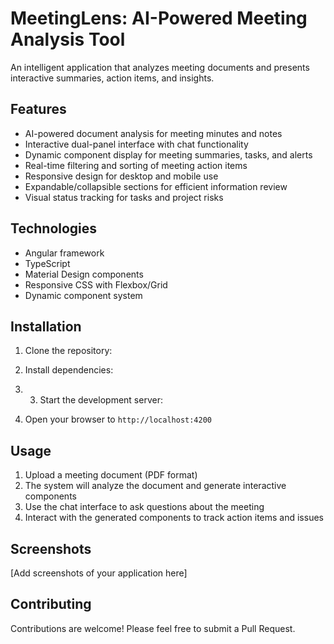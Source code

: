 # MeetingLens: AI-Powered Meeting Analysis Tool

An intelligent application that analyzes meeting documents and presents interactive summaries, action items, and insights.

## Features

- AI-powered document analysis for meeting minutes and notes
- Interactive dual-panel interface with chat functionality
- Dynamic component display for meeting summaries, tasks, and alerts
- Real-time filtering and sorting of meeting action items
- Responsive design for desktop and mobile use
- Expandable/collapsible sections for efficient information review
- Visual status tracking for tasks and project risks

## Technologies

- Angular framework
- TypeScript
- Material Design components
- Responsive CSS with Flexbox/Grid
- Dynamic component system

## Installation

1. Clone the repository:

2. Install dependencies:
3. 3. Start the development server:


4. Open your browser to `http://localhost:4200`

## Usage

1. Upload a meeting document (PDF format)
2. The system will analyze the document and generate interactive components
3. Use the chat interface to ask questions about the meeting
4. Interact with the generated components to track action items and issues

## Screenshots

[Add screenshots of your application here]

## Contributing

Contributions are welcome! Please feel free to submit a Pull Request.

